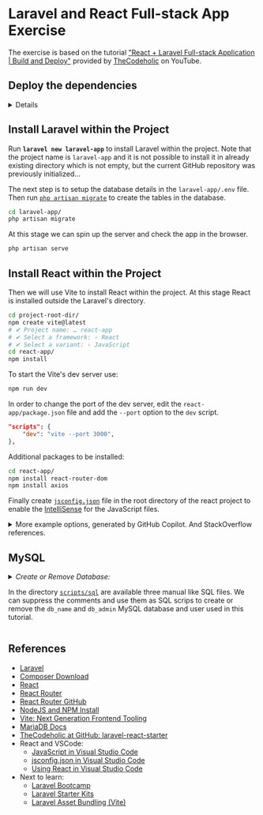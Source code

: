 # Laravel and React Full-stack App Exercise

The exercise is based on the tutorial ["React + Laravel Full-stack Application | Build and Deploy"](https://youtu.be/qJq9ZMB2Was) provided by [TheCodeholic](https://thecodeholic.com/) on YouTube.

## Deploy the dependencies

<details>

### Get Composer

First [download](https://getcomposer.org/download/) `composer.phar`, then you can move it somewhere in your `$PATH` or use it as local executable, e.g. `php composer.phar` or `./composer.phar --version`. In my case I moved it to **`~/composer`**.

In order to get the list of [the global envvars of composer](https://stackoverflow.com/q/30664220/6543935), run `composer config --list --global`, of to get the location of the binaries run `composer global config bin-dir --absolute`.

### Install Laravel Installer and Check System Requirements

Run `composer global require laravel/installer` to install the [Laravel Installer](https://laravel.com/docs/installation#installing-laravel).

The Laravel framework has a few [system requirements](https://laravel.com/docs/deployment#server-requirements) you need to satisfy them before installing it.

### Install NodeJS and NPM

Source [MLW Node.JS Getting started](https://wiki.metalevel.tech/wiki/Node.js_Getting_Started). Install the latest/stable version of NodeJS and NPM on Debian based GNU/Linux.

```bash
sudo apt update
sudo apt install -y nodejs npm

sudo npm cache clean -f
sudo npm install -g n
sudo n stable           # sudo n latest
```

</details>

## Install Laravel within the Project

Run **`laravel new laravel-app`** to install Laravel within the project. Note that the project name is `laravel-app` and it is not possible to install it in already existing directory which is not empty, but the current GitHub repository was previously initialized...

The next step is to setup the database details in the `laravel-app/.env` file. Then run [`php artisan migrate`](https://youtu.be/qJq9ZMB2Was?t=781) to create the tables in the database.

```bash
cd laravel-app/
php artisan migrate
```

At this stage we can spin up the server and check the app in the browser.

```bash
php artisan serve
```

## Install React within the Project

Then we will use Vite to install React within the project. At this stage React is installed outside the Laravel's directory.

```bash
cd project-root-dir/
npm create vite@latest
# ✔ Project name: … react-app
# ✔ Select a framework: › React
# ✔ Select a variant: › JavaScript
cd react-app/
npm install
```

To start the Vite's dev server use:

```bash
npm run dev
```

In order to change the port of the dev server, edit the `react-app/package.json` file and add the `--port` option to the `dev` script.

```json
"scripts": {
    "dev": "vite --port 3000",
},
```

Additional packages to be installed:

```bash
cd react-app/
npm install react-router-dom
npm install axios
```

Finally create [`jsconfig.json`](react-app/jsconfig.json) file in the root directory of the react project to enable the [IntelliSense](https://code.visualstudio.com/docs/languages/javascript#_intellisense) for the JavaScript files.

<details>
<summary>
More example options, generated by GitHub Copilot. And StackOverflow references.
</summary>

```json
{
  "compilerOptions": {
    "target": "esnext",
    "module": "esnext",
    "jsx": "preserve",
    "allowJs": true,
    "allowSyntheticDefaultImports": true,
    "esModuleInterop": true,
    "skipLibCheck": true,
    "forceConsistentCasingInFileNames": true,
    "strict": true,
    "noImplicitReturns": true,
    "noFallthroughCasesInSwitch": true,
    "moduleResolution": "node",
    "resolveJsonModule": true,
    "isolatedModules": true,
    "noEmit": true,
    "jsxFactory": "React.createElement",
    "jsxFragmentFactory": "React.Fragment",
    "lib": ["esnext", "dom"]
  },
  "include": ["src"]
}
```

Refs:

- [How do you configure VSCode jsconfig for React?](https://stackoverflow.com/questions/58910872/how-do-you-configure-vscode-jsconfig-for-react)
- [Auto Import of React Components in Visual Studio Code](https://stackoverflow.com/questions/60637561/auto-import-of-react-components-in-visual-studio-code)

</details>

## MySQL

<details>

<summary> <em>Create or Remove Database:</em>

In the directory [`scripts/sql`](scripts/sql/) are available three manual like SQL files. We can suppress the comments and use them as SQL scrips to create or remove the `db_name` and `db_admin` MySQL database and user used in this tutorial.

</summary>

```bash
sed -r \
-e '/^(-- |$)/d' \
-e 's/db_name/db_name/g' \
-e 's/db_admin/db_admin/g' \
-e 's/strong-password/strong-password/g' \
scripts/sql/mariadb_db_create.sql | sudo mysql # scripts/sql/mysql_db_create.sql | sudo mysql
```

```bash
sed -r \
-e '/^(-- |$)/d' \
-e 's/db_name/db_name/g' \
-e 's/db_admin/db_admin/g' \
scripts/sql/db_remove.sql | sudo mysql
```

</details>

## References

- [Laravel](https://laravel.com/)
- [Composer Download](https://getcomposer.org/download/)
- [React](https://reactjs.org/)
- [React Router](https://reactrouter.com/)
- [React Router GitHub](https://github.com/remix-run/react-router)
- [NodeJS and NPM Install](https://wiki.metalevel.tech/wiki/Node.js_Getting_Started)
- [Vite: Next Generation Frontend Tooling](https://vitejs.dev/)
- [MariaDB Docs](https://mariadb.com/kb/en/authentication-from-mariadb-104/)
- [TheCodeholic at GitHub: laravel-react-starter](https://github.com/thecodeholic/laravel-react-starter)
- React and VSCode:
  - [JavaScript in Visual Studio Code](https://code.visualstudio.com/docs/languages/javascript)
  - [jsconfig.json in Visual Studio Code](https://code.visualstudio.com/docs/languages/jsconfig)
  - [Using React in Visual Studio Code](https://code.visualstudio.com/docs/nodejs/reactjs-tutorial)
- Next to learn:
  - [Laravel Bootcamp](https://bootcamp.laravel.com/introduction)
  - [Laravel Starter Kits](https://laravel.com/docs/9.x/starter-kits)
  - [Laravel Asset Bundling (Vite)](https://laravel.com/docs/9.x/vite#react)
